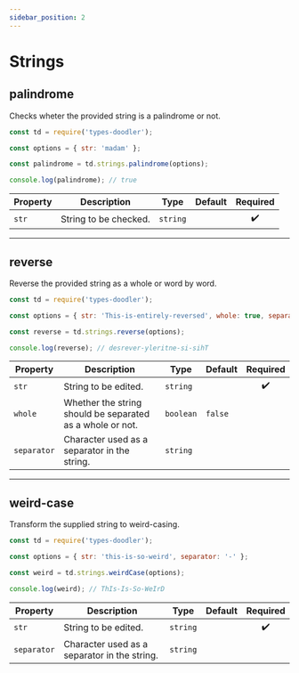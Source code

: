 ```yaml
---
sidebar_position: 2
---
```


# Strings

## palindrome

Checks wheter the provided string is a palindrome or not.

```js
const td = require('types-doodler');

const options = { str: 'madam' };

const palindrome = td.strings.palindrome(options);

console.log(palindrome); // true
```

| Property      | Description                                               | Type      | Default | Required           |
| ------------- | --------------------------------------------------------- | --------- | ------- | :----------------: |
| `str`         | String to be checked.                                     | `string`  |         | :heavy_check_mark: |

---

## reverse

Reverse the provided string as a whole or word by word.

```js
const td = require('types-doodler');

const options = { str: 'This-is-entirely-reversed', whole: true, separator: '-' };

const reverse = td.strings.reverse(options);

console.log(reverse); // desrever-yleritne-si-sihT
```

| Property      | Description                                               | Type      | Default | Required           |
| ------------- | --------------------------------------------------------- | --------- | ------- | :----------------: |
| `str`         | String to be edited.                                      | `string`  |         | :heavy_check_mark: |
| `whole`       | Whether the string should be separated as a whole or not. | `boolean` | `false` |                    |
| `separator`   | Character used as a separator in the string.              | `string`  | ` `     |                    |

---

## weird-case

Transform the supplied string to weird-casing.

```js
const td = require('types-doodler');

const options = { str: 'this-is-so-weird', separator: '-' };

const weird = td.strings.weirdCase(options);

console.log(weird); // ThIs-Is-So-WeIrD
```

| Property      | Description                                  | Type       | Default | Required           |
| ------------- | -------------------------------------------- | ---------- | ------- | :----------------: |
| `str`         | String to be edited.                         | `string`   |         | :heavy_check_mark: |
| `separator`   | Character used as a separator in the string. | `string`   | ` `     |                    |
